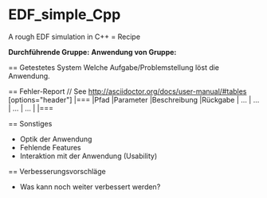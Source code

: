 # EDF_simple_Cpp
A rough EDF simulation in C++
= Recipe

__Durchführende Gruppe:__
__Anwendung von Gruppe:__

== Getestetes System
Welche Aufgabe/Problemstellung löst die Anwendung.

== Fehler-Report
// See http://asciidoctor.org/docs/user-manual/#tables
[options="header"]
|===
|Pfad |Parameter |Beschreibung |Rückgabe
| … | … | … | … |
|===

== Sonstiges
* Optik der Anwendung
* Fehlende Features
* Interaktion mit der Anwendung (Usability)

== Verbesserungsvorschläge
* Was kann noch weiter verbessert werden?

